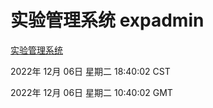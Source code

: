 # 实验管理系统 expadmin
[实验管理系统](http://59.174.9.30:56808/expadmin-782313d2-e1b1-4ea7-932e-3a55e6a1a4d0/)

2022年 12月 06日 星期二 18:40:02 CST

2022年 12月 06日 星期二 10:40:02 GMT
